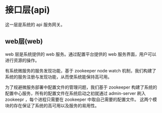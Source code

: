 # 接口层(api)

这一层是系统的 api 服务网关。

## web层(web)

web 层是系统提供的 web 服务。通过配置平台提供的 web 服务界面，用户可以进行资源的操作。

有系统微服务的服务发现功能，基于 zookeeper node watch 机制，我们构建了系统的服务注册与发现功能，从而使系统能保持高可用。

为了规避微服务部署中配置文件的管理问题，我们基于 zookeeper 构建了系统的配置中心服务，所有的配置文件在系统启动之初就通过 admin-server 刷入 zookeepr ，每个进程只需要在 zookeeper 中取自己需要的配置文件。 这两个模块的存在保证了系统的高可用以及服务的易用性。
